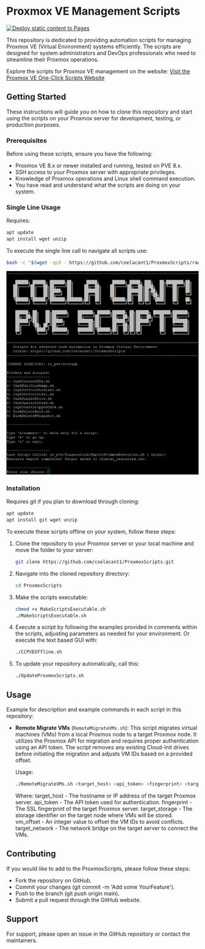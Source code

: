 # Proxmox VE Management Scripts

[![Deploy static content to Pages](https://github.com/coelacant1/ProxmoxScripts/actions/workflows/static.yml/badge.svg?branch=main)](https://github.com/coelacant1/ProxmoxScripts/actions/workflows/static.yml)

This repository is dedicated to providing automation scripts for managing Proxmox VE (Virtual Environment) systems efficiently. The scripts are designed for system administrators and DevOps professionals who need to streamline their Proxmox operations.

Explore the scripts for Proxmox VE management on the website:
[Visit the Proxmox VE One-Click Scripts Website](https://coelacant1.github.io/ProxmoxScripts/)

## Getting Started

These instructions will guide you on how to clone this repository and start using the scripts on your Proxmox server for development, testing, or production purposes.

### Prerequisites

Before using these scripts, ensure you have the following:
- Proxmox VE 8.x or newer installed and running, tested on PVE 8.x.
- SSH access to your Proxmox server with appropriate privileges.
- Knowledge of Proxmox operations and Linux shell command execution.
- You have read and understand what the scripts are doing on your system.

### Single Line Usage

Requires:
```bash
apt update
apt install wget unzip
```

To execute the single line call to navigate all scripts use:
```bash
bash -c "$(wget -qLO - https://github.com/coelacant1/ProxmoxScripts/raw/main/CCPVE.sh)"
```

![Single Line Online Command](.site/SingleLineCommand.png)

### Installation

Requires git if you plan to download through cloning:
```bash
apt update
apt install git wget unzip
```

To execute these scripts offline on your system, follow these steps:

1. Clone the repository to your Proxmox server or your local machine and move the folder to your server:
    ```bash
    git clone https://github.com/coelacant1/ProxmoxScripts.git
    ```

2. Navigate into the cloned repository directory:
    ```bash
    cd ProxmoxScripts
    ```

3. Make the scripts executable:
    ```bash
    chmod +x MakeScriptsExecutable.sh
    ./MakeScriptsExecutable.sh
    ```

4. Execute a script by following the examples provided in comments within the scripts, adjusting parameters as needed for your environment. Or execute the text based GUI with:
    ```bash
    ./CCPVEOffline.sh
    ```

5. To update your repository automatically, call this:
    ```bash
    ./UpdateProxmoxScripts.sh
    ```


## Usage

Example for description and example commands in each script in this repository:

- **Remote Migrate VMs** (`RemoteMigrateVMs.sh`):
  This script migrates virtual machines (VMs) from a local Proxmox node to a target Proxmox node.
  It utilizes the Proxmox API for migration and requires proper authentication using an API token.
  The script removes any existing Cloud-Init drives before initiating the migration and adjusts VM IDs based on a provided offset.

  Usage:
    ```bash
    ./RemoteMigrateVMs.sh <target_host> <api_token> <fingerprint> <target_storage> <vm_offset> <target_network>
    ```

  Where:
    target_host - The hostname or IP address of the target Proxmox server.
    api_token - The API token used for authentication.
    fingerprint - The SSL fingerprint of the target Proxmox server.
    target_storage - The storage identifier on the target node where VMs will be stored.
    vm_offset - An integer value to offset the VM IDs to avoid conflicts.
    target_network - The network bridge on the target server to connect the VMs.

## Contributing

If you would like to add to the ProxmoxScripts, please follow these steps:

- Fork the repository on GitHub.
- Commit your changes (git commit -m 'Add some YourFeature').
- Push to the branch (git push origin main).
- Submit a pull request through the GitHub website.

## Support

For support, please open an issue in the GitHub repository or contact the maintainers.
